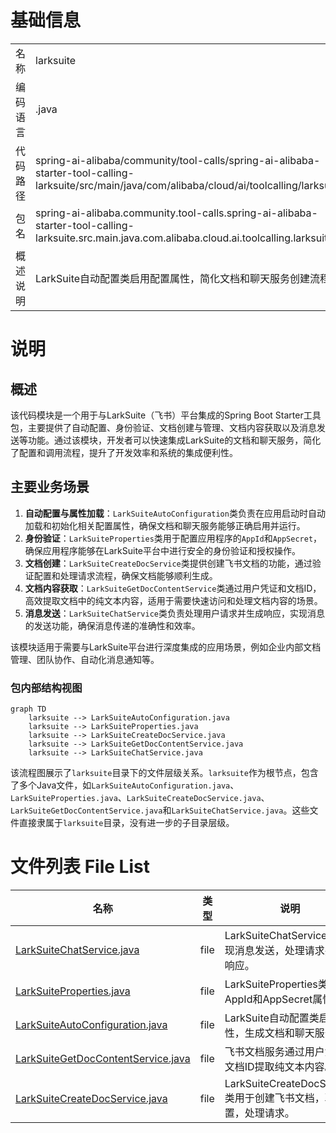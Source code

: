 # 基础信息

|      |      |
|------|------|
| 名称 | larksuite |
| 编码语言 | .java |
| 代码路径 | spring-ai-alibaba/community/tool-calls/spring-ai-alibaba-starter-tool-calling-larksuite/src/main/java/com/alibaba/cloud/ai/toolcalling/larksuite |
| 包名 | spring-ai-alibaba.community.tool-calls.spring-ai-alibaba-starter-tool-calling-larksuite.src.main.java.com.alibaba.cloud.ai.toolcalling.larksuite |
| 概述说明 | LarkSuite自动配置类启用配置属性，简化文档和聊天服务创建流程。 |

# 说明

## 概述
该代码模块是一个用于与LarkSuite（飞书）平台集成的Spring Boot Starter工具包，主要提供了自动配置、身份验证、文档创建与管理、文档内容获取以及消息发送等功能。通过该模块，开发者可以快速集成LarkSuite的文档和聊天服务，简化了配置和调用流程，提升了开发效率和系统的集成便利性。

## 主要业务场景
1. **自动配置与属性加载**：`LarkSuiteAutoConfiguration`类负责在应用启动时自动加载和初始化相关配置属性，确保文档和聊天服务能够正确启用并运行。
2. **身份验证**：`LarkSuiteProperties`类用于配置应用程序的`AppId`和`AppSecret`，确保应用程序能够在LarkSuite平台中进行安全的身份验证和授权操作。
3. **文档创建**：`LarkSuiteCreateDocService`类提供创建飞书文档的功能，通过验证配置和处理请求流程，确保文档能够顺利生成。
4. **文档内容获取**：`LarkSuiteGetDocContentService`类通过用户凭证和文档ID，高效提取文档中的纯文本内容，适用于需要快速访问和处理文档内容的场景。
5. **消息发送**：`LarkSuiteChatService`类负责处理用户请求并生成响应，实现消息的发送功能，确保消息传递的准确性和效率。

该模块适用于需要与LarkSuite平台进行深度集成的应用场景，例如企业内部文档管理、团队协作、自动化消息通知等。


### 包内部结构视图

```mermaid
graph TD
    larksuite --> LarkSuiteAutoConfiguration.java
    larksuite --> LarkSuiteProperties.java
    larksuite --> LarkSuiteCreateDocService.java
    larksuite --> LarkSuiteGetDocContentService.java
    larksuite --> LarkSuiteChatService.java
```

该流程图展示了`larksuite`目录下的文件层级关系。`larksuite`作为根节点，包含了多个Java文件，如`LarkSuiteAutoConfiguration.java`、`LarkSuiteProperties.java`、`LarkSuiteCreateDocService.java`、`LarkSuiteGetDocContentService.java`和`LarkSuiteChatService.java`。这些文件直接隶属于`larksuite`目录，没有进一步的子目录层级。

# 文件列表 File List

| 名称   | 类型  | 说明 |
|-------|------|-------------|
| [LarkSuiteChatService.java](LarkSuiteChatService.md) | file | LarkSuiteChatService类实现消息发送，处理请求并返回响应。 |
| [LarkSuiteProperties.java](LarkSuiteProperties.md) | file | LarkSuiteProperties类包含AppId和AppSecret属性。 |
| [LarkSuiteAutoConfiguration.java](LarkSuiteAutoConfiguration.md) | file | LarkSuite自动配置类启用属性，生成文档和聊天服务。 |
| [LarkSuiteGetDocContentService.java](LarkSuiteGetDocContentService.md) | file | 飞书文档服务通过用户凭证和文档ID提取纯文本内容。 |
| [LarkSuiteCreateDocService.java](LarkSuiteCreateDocService.md) | file | LarkSuiteCreateDocService类用于创建飞书文档，验证配置，处理请求。 |


